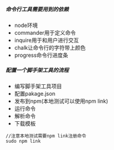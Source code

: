 ##### 命令行工具需要用到的依赖
- node环境
- commander用于定义命令
- inquire用于和用户进行交互
- chalk让命令行的字符带上颜色
- progress命令行进度条
##### 配置一个脚手架工具的流程
- 编写脚手架工具项目
- 配置pakage.json
- 发布到npm(本地测试可以使用npm link)
- 运行命令
- 解析命令
- 下载模板

```shell
//注意本地测试需要npm link注册命令
sudo npm link
```
